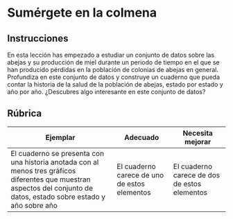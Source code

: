 # Sumérgete en la colmena

## Instrucciones

En esta lección has empezado a estudiar un conjunto de datos sobre las abejas y su producción de miel durante un periodo de tiempo en el que se han producido pérdidas en la población de colonias de abejas en general. Profundiza en este conjunto de datos y construye un cuaderno que pueda contar la historia de la salud de la población de abejas, estado por estado y año por año. ¿Descubres algo interesante en este conjunto de datos?

## Rúbrica

| Ejemplar | Adecuado | Necesita mejorar
| ------------------------------------------------------------------------------------------------------------------------------------------------------- | ---------------------------------------- | ---------------------------------------- |
| El cuaderno se presenta con una historia anotada con al menos tres gráficos diferentes que muestran aspectos del conjunto de datos, estado sobre estado y año sobre año | El cuaderno carece de uno de estos elementos | El cuaderno carece de dos de estos elementos

